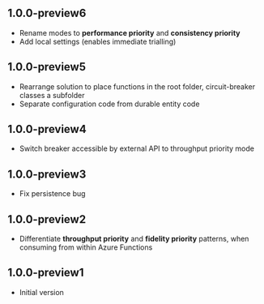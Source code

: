 ## 1.0.0-preview6

- Rename modes to **performance priority** and **consistency priority**
- Add local settings (enables immediate trialling)

## 1.0.0-preview5

- Rearrange solution to place functions in the root folder, circuit-breaker classes a subfolder
- Separate configuration code from durable entity code

## 1.0.0-preview4

- Switch breaker accessible by external API to throughput priority mode

## 1.0.0-preview3

- Fix persistence bug

## 1.0.0-preview2

- Differentiate **throughput priority** and **fidelity priority** patterns, when consuming from within Azure Functions

## 1.0.0-preview1

- Initial version
